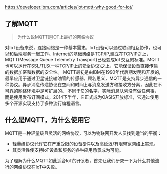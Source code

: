 https://developer.ibm.com/articles/iot-mqtt-why-good-for-iot/

## 了解MQTT
> 为什么说MQTT是IOT上最好的网络协议

对IoT设备来说，连接网络是一种基本需求。IoT设备可以通过联网相互协作，也可以和后端服务一起工作。Internet的基础网络是TCP/IP,建立在TCP/IP之上，MQTT(Message Queue Telemetry Transport)已经变成IoT交互的标准。MQTT也可以运行在SSL/TLS(一种TCP/IP上的安全协议)之上，它能保证设备直接传输的数据加密和数据的安全性。
   MQTT最初是由IBM在1990年代后期发明和开发的,最早应用于通过卫星链接输油管的传感器。顾名思义，MQTT是支持异步通信的一种协议。异步消息传递协议在空间和时间上与消息发送方和接收方分离，因此在不可靠的网络环境中是可扩展的。
   不同于它的名字，实际消息队列没有做任何事，而是使用发布订阅模式。2014下半年，它正式成为OASIS开放标准，它通过使用多个开源实现支持了多种流行编程语言。

## 什么是MQTT，为什么使用它
MQTT是一种轻量级且灵活的网络协议，可以为物联网开发人员找到适当的平衡：
 * 轻量级协议允许它在严重受限的设备硬件以及高延迟/有限带宽网络上实现。
 * 其灵活性使支持IoT设备和服务的各种应用场景成为可能。

为了理解为什么MQTT如此适合IoT的开发者，首先让我们研究一下为什么其他流行的网络协议在IoT中失败。
